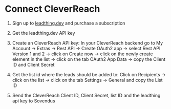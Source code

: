 # Connect CleverReach

1. Sign up to [leadthing.dev](https://leadthing.dev) and purchase a subscription

2. Get the leadthing.dev API key

3. Create an CleverReach API key: In your CleverReach backend go to My Account → Extras → Rest API → Create OAuth2 app → select Rest API Version 1 and 2 → click on Create now → click on the newly create element in the list → click on the tab OAuth2 App Data → copy the Client ID and Client Secret

4. Get the list id where the leads should be added to: Click on Recipients → click on the list → click on the tab Settings → General and copy the List ID

5. Send the CleverReach Client ID, Client Secret, list ID and the leadthing api key to Sovendus